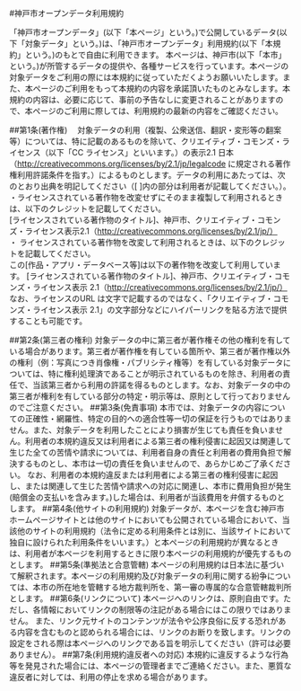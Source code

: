 #神戸市オープンデータ利用規約

「神戸市オープンデータ」(以下「本ページ」という。)で公開しているデータ(以下「対象データ」という。)は、「神戸市オープンデータ」利用規約(以下「本規約」という。)のもとで自由に利用できます。
本ページは、神戸市(以下「本市」という。)が所管するデータの提供や、各種サービスを行っています。本ページの対象データをご利用の際には本規約に従っていただくようお願いいたします。また、本ページのご利用をもって本規約の内容を承諾頂いたものとみなします。本規約の内容は、必要に応じて、事前の予告なしに変更されることがありますので、本ページのご利用に際しては、利用規約の最新の内容をご確認ください。

##第1条(著作権)
　対象データの利用（複製、公衆送信、翻訳・変形等の翻案等）については、特に記載のあるものを除いて、クリエイティブ・コモンズ・ライセンス（以下「CC ライセンス」といいます。）の表示2.1 日本（http://creativecommons.org/licenses/by/2.1/jp/legalcode に規定される著作権利用許諾条件を指す。）によるものとします。データの利用にあたっては、次のとおり出典を明記してください（[ ]内の部分は利用者が記載してください。）。  
・ライセンスされている著作物を改変せずにそのまま複製して利用されるときは、以下のクレジットを記載してください。  
[ライセンスされている著作物のタイトル]、神戸市、クリエイティブ・コモンズ・ライセンス表示2.1（http://creativecommons.org/licenses/by/2.1/jp/）  
・ ライセンスされている著作物を改変して利用されるときは、以下のクレジットを記載してください。  
この[作品・アプリ・データベース等]は以下の著作物を改変して利用しています。
[ライセンスされている著作物のタイトル]、神戸市、クリエイティブ・コモンズ・ライセンス表示 2.1（http://creativecommons.org/licenses/by/2.1/jp/）  
なお、ライセンスのURL は文字で記載するのではなく、「クリエイティブ・コモンズ・ライセンス表示 2.1」の文字部分などにハイパーリンクを貼る方法で提供することも可能です。


##第2条(第三者の権利)
対象データの中に第三者が著作権その他の権利を有している場合があります。第三者が著作権を有している箇所や、第三者が著作権以外の権利（例：写真につき肖像権・パブリシティ権等）を有している対象データについては、特に権利処理済であることが明示されているものを除き、利用者の責任で、当該第三者から利用の許諾を得るものとします。なお、対象データの中の第三者が権利を有している部分の特定・明示等は、原則として行っておりませんのでご注意ください。
##第3条(免責事項)
本市では、対象データの内容についての正確性・網羅性、特定の目的への適合性等一切の保証を行うものではありません。また、対象データを利用したことにより損害が生じても責任を負いません。利用者の本規約違反又は利用者による第三者の権利侵害に起因又は関連して生じた全ての苦情や請求については、利用者自身の責任と利用者の費用負担で解決するものとし、本市は一切の責任を負いませんので、あらかじめご了承ください。
なお、利用者の本規約違反または利用者による第三者の権利侵害に起因し、または関連して生じた苦情や請求への対応に関連し、本市に費用負担が発生(賠償金の支払いを含みます。)した場合は、利用者が当該費用を弁償するものとします。
##第4条(他サイトの利用規約)
対象データが、本ページを含む神戸市ホームページサイトとは他のサイトにおいても公開されている場合において、当該他のサイトの利用規約（法令に定める利用条件とは別に、当該サイトにおいて独自に設けられた利用条件をいいます。）と本ページの利用規約が異なるときは、利用者が本ページを利用するときに限り本ページの利用規約が優先するものとします。
##第5条(準拠法と合意管轄)
本ページの利用規約は日本法に基づいて解釈されます。本ページの利用規約及び対象データの利用に関する紛争については、本市の所在地を管轄する地方裁判所を、第一審の専属的な合意管轄裁判所とします。
##第6条(リンクについて)
本ページへのリンクは、原則自由です。ただし、各情報においてリンクの制限等の注記がある場合にはこの限りではありません。 また、リンク元サイトのコンテンツが法令や公序良俗に反する恐れがある内容を含むものと認められる場合には、リンクのお断りを致します。リンクの設定をされる際は本ページへのリンクである旨を明示してください（許可は必要ありません）。
##第7条(利用規約違反者への対応)
本規約に違反するような行為等を発見された場合には、本ページの管理者までご連絡ください。また、悪質な違反者に対しては、利用の停止を求める場合があります。
